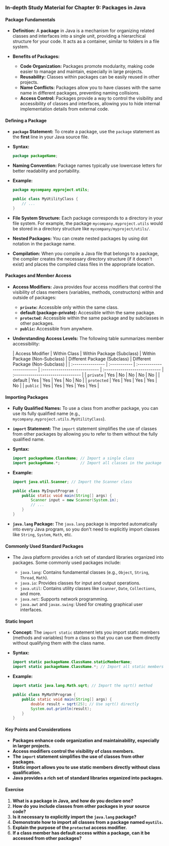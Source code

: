 ### In-depth Study Material for Chapter 9: Packages in Java

#### Package Fundamentals

- **Definition:** A **package** in Java is a mechanism for organizing related classes and interfaces into a single unit, providing a hierarchical structure for your code. It acts as a container, similar to folders in a file system.
    
- **Benefits of Packages:**
    
    - **Code Organization:** Packages promote modularity, making code easier to manage and maintain, especially in large projects.
    - **Reusability:** Classes within packages can be easily reused in other projects.
    - **Name Conflicts:** Packages allow you to have classes with the same name in different packages, preventing naming collisions.
    - **Access Control:** Packages provide a way to control the visibility and accessibility of classes and interfaces, allowing you to hide internal implementation details from external code.

#### Defining a Package

- **`package` Statement:** To create a package, use the `package` statement as the **first** line in your Java source file.
    
- **Syntax:**
    
    ```java
    package packageName;
    ```
    
- **Naming Convention:** Package names typically use lowercase letters for better readability and portability.
    
- **Example:**
    
    ```java
    package mycompany.myproject.utils;
    
    public class MyUtilityClass {
        // ...
    }
    ```
    
- **File System Structure:** Each package corresponds to a directory in your file system. For example, the package `mycompany.myproject.utils` would be stored in a directory structure like `mycompany/myproject/utils/`.
    
- **Nested Packages:** You can create nested packages by using dot notation in the package name.
    
- **Compilation:** When you compile a Java file that belongs to a package, the compiler creates the necessary directory structure (if it doesn't exist) and places the compiled class files in the appropriate location.
    

#### Packages and Member Access

- **Access Modifiers:** Java provides four access modifiers that control the visibility of class members (variables, methods, constructors) within and outside of packages:
    
    - **`private`:** Accessible only within the same class.
    - **default (package-private):** Accessible within the same package.
    - **`protected`:** Accessible within the same package and by subclasses in other packages.
    - **`public`:** Accessible from anywhere.
- **Understanding Access Levels:** The following table summarizes member accessibility:
    
    | Access Modifier | Within Class | Within Package (Subclass) | Within Package (Non-Subclass) | Different Package (Subclass) | Different Package (Non-Subclass) | | :---------------- | :----------- | :------------------------ | :---------------------------- | :---------------------------- | :--------------------------------- | | `private` | Yes | No | No | No | No | | default | Yes | Yes | Yes | No | No | | `protected` | Yes | Yes | Yes | Yes | No | | `public` | Yes | Yes | Yes | Yes | Yes |
    

#### Importing Packages

- **Fully Qualified Names:** To use a class from another package, you can use its fully qualified name (e.g., `mycompany.myproject.utils.MyUtilityClass`).
    
- **`import` Statement:** The `import` statement simplifies the use of classes from other packages by allowing you to refer to them without the fully qualified name.
    
- **Syntax:**
    
    ```java
    import packageName.ClassName; // Import a single class
    import packageName.*;         // Import all classes in the package
    ```
    
- **Example:**
    
    ```java
    import java.util.Scanner; // Import the Scanner class
    
    public class MyInputProgram {
        public static void main(String[] args) {
            Scanner input = new Scanner(System.in);
            // ...
        }
    }
    ```
    
- **`java.lang` Package:** The `java.lang` package is imported automatically into every Java program, so you don't need to explicitly import classes like `String`, `System`, `Math`, etc.
    

#### Commonly Used Standard Packages

- The Java platform provides a rich set of standard libraries organized into packages. Some commonly used packages include:
    
    - `java.lang`: Contains fundamental classes (e.g., `Object`, `String`, `Thread`, `Math`).
    - `java.io`: Provides classes for input and output operations.
    - `java.util`: Contains utility classes like `Scanner`, `Date`, `Collections`, and more.
    - `java.net`: Supports network programming.
    - `java.awt` and `javax.swing`: Used for creating graphical user interfaces.

#### Static Import

- **Concept:** The `import static` statement lets you import static members (methods and variables) from a class so that you can use them directly without qualifying them with the class name.
    
- **Syntax:**
    
    ```java
    import static packageName.ClassName.staticMemberName;
    import static packageName.ClassName.*; // Import all static members
    ```
    
- **Example:**
    
    ```java
    import static java.lang.Math.sqrt; // Import the sqrt() method
    
    public class MyMathProgram {
        public static void main(String[] args) {
            double result = sqrt(25); // Use sqrt() directly
            System.out.println(result);
        }
    }
    ```
    

#### Key Points and Considerations

- **Packages enhance code organization and maintainability, especially in larger projects.**
- **Access modifiers control the visibility of class members.**
- **The `import` statement simplifies the use of classes from other packages.**
- **Static import allows you to use static members directly without class qualification.**
- **Java provides a rich set of standard libraries organized into packages.**

#### Exercise

1. **What is a package in Java, and how do you declare one?**
2. **How do you include classes from other packages in your source code?**
3. **Is it necessary to explicitly import the `java.lang` package?**
4. **Demonstrate how to import all classes from a package named `myutils`.**
5. **Explain the purpose of the `protected` access modifier.**
6. **If a class member has default access within a package, can it be accessed from other packages?**